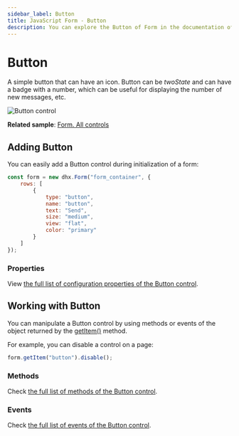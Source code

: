 ```yaml
---
sidebar_label: Button
title: JavaScript Form - Button 
description: You can explore the Button of Form in the documentation of the DHTMLX JavaScript UI library. Browse developer guides and API reference, try out code examples and live demos, and download a free 30-day evaluation version of DHTMLX Suite 7.
---
```


# Button

A simple button that can have an icon. Button can be *twoState* and can have a badge with a number, which can be useful for displaying the number of new messages, etc.

![Button control](../assets/form/form_button.png)

**Related sample**: [Form. All controls](https://snippet.dhtmlx.com/ikyyekxq)

## Adding Button

You can easily add a Button control during initialization of a form:

~~~js
const form = new dhx.Form("form_container", {
	rows: [
    	{
			type: "button",
            name: "button",
            text: "Send",
            size: "medium",
            view: "flat",
            color: "primary"
		}   
  	]
});
~~~

### Properties

View [the full list of configuration properties of the Button control](form/api/button/api_button_properties.md).

## Working with Button

You can manipulate a Button control by using methods or events of the object returned by the [getItem()](form/api/form_getitem_method.md) method.

For example, you can disable a control on a page:

~~~js
form.getItem("button").disable();
~~~

### Methods

Check [the full list of methods of the Button control](form/api/api_overview.md#button-methods).

### Events

Check [the full list of events of the Button control](form/api/api_overview.md#button-events).
